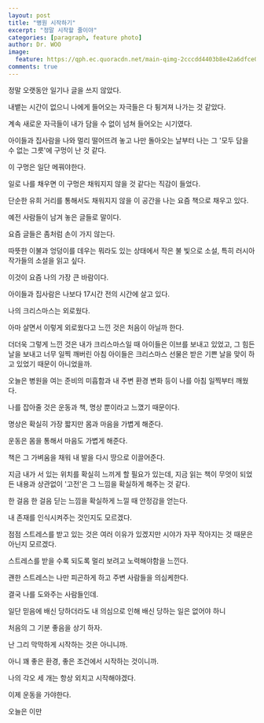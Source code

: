 ```yaml
---
layout: post
title: "병원 시작하기"
excerpt: "정말 시작할 줄이야"
categories: [paragraph, feature photo]
author: Dr. WOO
image:
  feature: https://qph.ec.quoracdn.net/main-qimg-2cccdd4403b8e42a6dfce0d656f8d633.webp
comments: true
---
```


정말 오랫동안 일기나 글을 쓰지 않았다.   

내뱉는 시간이 없으니 나에게 들어오는 자극들은 다 튕겨져 나가는 것 같았다.   

계속 새로운 자극들이 내가 담을 수 없이 넘쳐 들어오는 시기였다.   

아이들과 집사람을 나와 멀리 떨어뜨려 놓고 나만 돌아오는 날부터 나는 그 '모두 담을 수 없는 그릇'에 구멍이 난 것 같다.   

이 구멍은 일단 메꿔야한다.   

일로 나를 채우면 이 구멍은 채워지지 않을 것 같다는 직감이 들었다.   

단순한 유희 거리를 통해서도 채워지지 않을 이 공간을 나는 요즘 책으로 채우고 있다.   

예전 사람들이 남겨 놓은 글들로 말이다.   

요즘 글들은 좀처럼 손이 가지 않는다.   

따뜻한 이불과 엉덩이를 데우는 뭐라도 있는 상태에서 작은 불 빛으로 소설, 특히 러시아 작가들의 소설을 읽고 싶다.   

이것이 요즘 나의 가장 큰 바람이다.   

아이들과 집사람은 나보다 17시간 전의 시간에 살고 있다.   

나의 크리스마스는 외로웠다.    

아마 살면서 이렇게 외로웠다고 느낀 것은 처음이 아닐까 한다.   

더더욱 그렇게 느낀 것은 내가 크리스마스일 때 아이들은 이브를 보내고 있었고, 그 힘든 날을 보내고 너무 일찍 깨버린 아침 아이들은 크리스마스 선물은 받은 기쁜 날을 맞이 하고 있었기 때문이 아니었을까.   

오늘은 병원을 여는 준비의 미흡함과 내 주변 환경 변화 등이 나를 아침 일찍부터 깨웠다.   

나를 잡아줄 것은 운동과 책, 명상 뿐이라고 느꼈기 때문이다.   

명상은 확실히 가장 짧지만 몸과 마음을 가볍게 해준다.   

운동은 몸을 통해서 마음도 가볍게 해준다.   

책은 그 가벼움을 채워 내 발을 다시 땅으로 이끌어준다.   

지금 내가 서 있는 위치를 확실히 느끼게 할 필요가 있는데, 지금 읽는 책이 무엇이 되었든 내용과 상관없이 '고전'은 그 느낌을 확실하게 해주는 것 같다.   

한 걸음 한 걸음 딛는 느낌을 확실하게 느낄 때 안정감을 얻는다.    

내 존재를 인식시켜주는 것인지도 모르겠다.   

점점 스트레스를 받고 있는 것은 여러 이유가 있겠지만 시야가 자꾸 작아지는 것 때문은 아닌지 모르겠다.   

스트레스를 받을 수록 되도록 멀리 보려고 노력해야함을 느낀다.   

괜한 스트레스는 나만 피곤하게 하고 주변 사람들을 의심케한다.   

결국 나를 도와주는 사람들인데.   

일단 믿음에 배신 당하더라도 내 의심으로 인해 배신 당하는 일은 없어야 하니   

처음의 그 기분 좋음을 상기 하자.

난 그리 막막하게 시작하는 것은 아니니까.    

아니 꽤 좋은 환경, 좋은 조건에서 시작하는 것이니까.   

나의 각오 세 개는 항상 외치고 시작해야겠다.   

이제 운동을 가야한다.    

오늘은 이만   